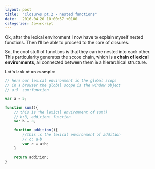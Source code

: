 ```yaml
---
layout: post
title:  "Closures pt.2 - nested functions"
date:   2016-04-20 10:00:57 +0100
categories: Javascript
---
```


Ok, after the lexical environment I now have to explain myself nested functions. Then I'll be able to proceed to the core of closures.

So, the cool stuff of functions is that they can be nested into each other. This particularity generates the scope chain, which is a **chain of lexical environments**, all connected between them in a hierarchical structure.

Let's look at an example:

```javascript
// here our lexical environment is the global scope
// in a browser the global scope is the window object
// a:5, sum:function

var a = 5;

function sum(){
	// this is the lexical environment of sum()
	// b:3, addition: function
	var b = 3;

	function addition(){
		//this is the lexical environment of addition
		// c: a+b
		var c = a+b;
	}

	return addition;
}


```